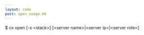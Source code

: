 ```yaml
---
layout: code
post: open_usage.md
---
```



$ cx open [-s &lt;stack&gt;] [&lt;server name&gt;|&lt;server ip&gt;|&lt;server role&gt;]
